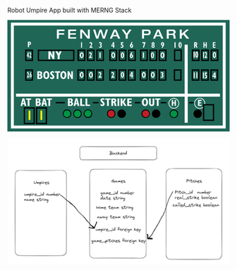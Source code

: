Robot Umpire App built with MERNG Stack

![alt text](./assets/green-monster.gif)

![alt text](./assets/backend.jpg)
